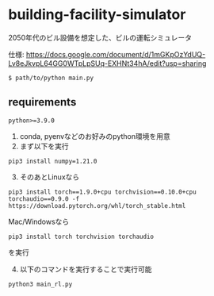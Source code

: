 # building-facility-simulator

2050年代のビル設備を想定した、ビルの運転シミュレータ

仕様: https://docs.google.com/document/d/1mGKpOzYdUQ-Lv8eJkvpL64GG0WTpLpSUq-EXHNt34hA/edit?usp=sharing

```
$ path/to/python main.py
```

## requirements
```
python>=3.9.0
```

1. conda, pyenvなどのお好みのpython環境を用意
2. まず以下を実行
```
pip3 install numpy=1.21.0

```
3. そのあとLinuxなら
```
pip3 install torch==1.9.0+cpu torchvision==0.10.0+cpu torchaudio==0.9.0 -f https://download.pytorch.org/whl/torch_stable.html
```
Mac/Windowsなら
```
pip3 install torch torchvision torchaudio
```
を実行

4. 以下のコマンドを実行することで実行可能
```
python3 main_rl.py
```
